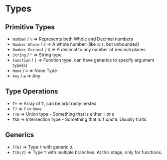 # Types

## Primitive Types

- `Number` / `ℕ` => Represents both Whole and Decimal numbers
- `Number.Whole` / `ℤ` => A whole number (like `Int`, but unbounded)
- `Number.Decimal` / `ℚ` => A decimal to any number of decimal places
- `String` / `❞` => String type
- `Function` / `∫` => Function type, can have generics to specify argument type(s)
- `None` / `∅` => None Type
- `Any` / `⧆` => Any

## Type Operations

- `T+` => Array of `T`, can be arbitrarily nested
- `T?` => `T` or `None`
- `T|U` => Union type - Something that is either `T` _or_ `U`
- `T&U` => Intersection type - Something that is `T` _and_ `U`. Usually traits. 

## Generics 

- `T[U]` => Type `T` with generic `U`. 
- `T[U;V]` => Type `T` with multiple branches. At this stage, only for functions.